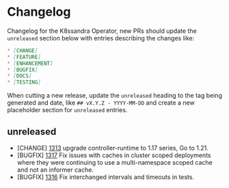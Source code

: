 # Changelog

Changelog for the K8ssandra Operator, new PRs should update the `unreleased` section below with entries describing the changes like:

```markdown
* [CHANGE]
* [FEATURE]
* [ENHANCEMENT]
* [BUGFIX]
* [DOCS]
* [TESTING]
```

When cutting a new release, update the `unreleased` heading to the tag being generated and date, like `## vX.Y.Z - YYYY-MM-DD` and create a new placeholder section for  `unreleased` entries.

## unreleased

* [CHANGE] [1313](https://github.com/k8ssandra/k8ssandra-operator/issues/1313) upgrade controller-runtime to 1.17 series, Go to 1.21.
* [BUGFIX] [1317](https://github.com/k8ssandra/k8ssandra-operator/issues/1317) Fix issues with caches in cluster scoped deployments where they were continuing to use a multi-namespace scoped cache and not an informer cache.
* [BUGFIX] [1316](https://github.com/k8ssandra/k8ssandra-operator/issues/1316) Fix interchanged intervals and timeouts in tests.
